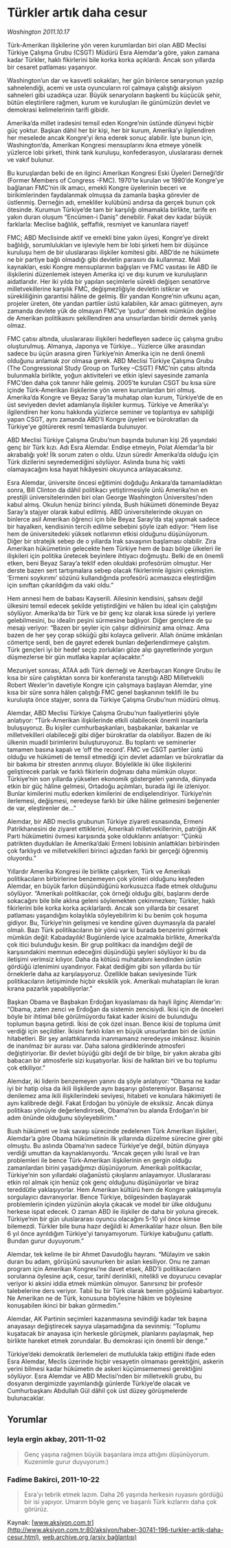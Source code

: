 # Türkler artık daha cesur

*Washington 2011.10.17*

<font class="agenda2NewsSpot">
 Türk-Amerikan ilişkilerine yön veren kurumlardan biri olan ABD Meclisi Türkiye Çalışma Grubu (CSGT) Müdürü Esra Alemdar’a göre, yakın zamana kadar Türkler, haklı fikirlerini bile korka korka açıklardı. Ancak son yıllarda bir cesaret patlaması yaşanıyor.
</font>
<font class="newsDetail">
 <p>
 </p>
 <p>
 </p>
 <p>
 </p>
 <p class="MsoNormal">
  Washington’un dar ve kasvetli sokakları, her gün binlerce senaryonun yazılıp sahnelendiği, acemi ve usta oyuncuların rol çalmaya çalıştığı aksiyon sahneleri gibi uzadıkça uzar. Büyük senaryoların başkenti bu küçücük şehir, bütün eleştirilere rağmen, kurum ve kuruluşları ile günümüzün devlet ve demokrasi kelimelerinin tarifi gibidir.
 </p>
 <p>
 </p>
 <p class="MsoNormal">
  Amerika’da millet iradesini temsil eden Kongre’nin üstünde dünyevi hiçbir güç yoktur. Başkan dâhil her bir kişi, her bir kurum, Amerika’yı ilgilendiren her meselede ancak Kongre’yi ikna ederek sonuç alabilir. İşte bunun için, Washington’da, Amerikan Kongresi mensuplarını ikna etmeye yönelik yüzlerce lobi şirketi, think tank kuruluşu, konfederasyon, uluslararası dernek ve vakıf bulunur.
 </p>
 <p>
 </p>
 <p class="MsoNormal">
  Bu kuruşlardan belki de en ilginci Amerikan Kongresi Eski Üyeleri Derneği’dir (Former Members of Congress -FMC). 1970’te kurulan ve 1980’de Kongre’ye bağlanan FMC’nin ilk amacı, emekli Kongre üyelerinin beceri ve birikimlerinden faydalanmak olmuşsa da zamanla başka görevler de üstlenmiş. Derneğin adı, emekliler kulübünü andırsa da gerçek bunun çok ötesinde. Kurumun Türkiye’de tam bir karşılığı olmamakla birlikte, tarife en yakın duran oluşum “Encümen-i Daniş” denebilir. Fakat dev kadar büyük farklarla: Meclise bağlılık, şeffaflık, resmiyet ve kanunlara riayet!
 </p>
 <p>
 </p>
 <p class="MsoNormal">
  FMC; ABD Meclisinde aktif ve emekli bine yakın üyesi, Kongre’ye direkt bağlılığı, sorumlulukları ve işleviyle hem bir lobi şirketi hem bir düşünce kuruluşu hem de bir uluslararası ilişkiler komitesi gibi. ABD’de ne hükümete ne bir partiye bağlı olmadığı gibi devletin parasını da kullanmaz. Mali kaynakları, eski Kongre mensuplarının bağışları ve FMC vasıtası ile ABD ile ilişkilerini düzenlemek isteyen Amerika içi ve dışı kurum ve kuruluşların aidatlarıdır. Her iki yılda bir yapılan seçimlerle sürekli değişen senatörve milletvekillerine karşılık FMC, değişmezliğiyle devletin istikrar ve sürekliliğinin garantisi hâline de gelmiş. Bir yandan Kongre’nin ufkunu açan, projeler üreten, öte yandan partiler üstü kalabilen, kâr amacı gütmeyen, aynı zamanda devlete yük de olmayan FMC’ye ‘şudur’ demek mümkün değilse de Amerikan politikasını şekillendiren ana unsurlardan biridir demek yanlış olmaz.
 </p>
 <p>
 </p>
 <p class="MsoNormal">
  FMC çatısı altında, uluslararası ilişkileri hedefleyen sadece üç çalışma grubu oluşturulmuş. Almanya, Japonya ve Türkiye... Yüzlerce ülke arasından sadece bu üçün arasına giren Türkiye’nin Amerika için ne denli önemli olduğunu anlamak zor olmasa gerek. ABD Meclisi Türkiye Çalışma Grubu (The Congressional Study Group on Turkey –CSGT) FMC’nin çatısı altında bulunmakla birlikte, yoğun aktiviteleri ve etkin işlevi sayesinde zamanla FMC’den daha çok tanınır hâle gelmiş. 2005’te kurulan CSGT bu kısa süre içinde Türk-Amerikan ilişkilerine yön veren kurumlardan biri olmuş. Amerika’da Kongre ve Beyaz Saray’la muhatap olan kurum, Türkiye’de de en üst seviyeden devlet adamlarıyla ilişkiler kurmuş. Türkiye ve Amerika’yı ilgilendiren her konu hakkında yüzlerce seminer ve toplantıya ev sahipliği yapan CSGT, aynı zamanda ABD’li Kongre üyeleri ve bürokratları da Türkiye’ye götürerek resmî temaslarda bulunuyor.
 </p>
 <p>
 </p>
 <p class="MsoNormal">
  ABD Meclisi Türkiye Çalışma Grubu’nun başında bulunan kişi 26 yaşındaki genç bir Türk kızı. Adı Esra Alemdar. Endişe etmeyin, Polat Alemdar’la bir akrabalığı yok! İlk sorum zaten o oldu. Uzun süredir Amerika’da olduğu için Türk dizilerini seyredemediğini söylüyor. Aslında buna hiç vakti olamayacağını kısa hayat hikâyesini okuyunca anlayacaksınız.
 </p>
 <p>
 </p>
 <p class="MsoNormal">
  Esra Alemdar, üniversite öncesi eğitimini doğduğu Ankara’da tamamladıktan sonra, Bill Clinton da dâhil politikacı yetiştirmesiyle ünlü Amerika’nın en prestijli üniversitelerinden biri olan George Washington Üniversitesi’nden kabul almış. Okulun henüz birinci yılında, Bush hükümeti döneminde Beyaz Saray’a stajyer olarak kabul edilmiş. ABD üniversitelerinde okuyan on binlerce asil Amerikan öğrenci için bile Beyaz Saray’da staj yapmak sadece bir hayalken, kendisinin tercih edilme sebebini şöyle izah ediyor: “Hem lise hem de üniversitedeki yüksek notlarımın etkisi olduğunu düşünüyorum. Diğer bir stratejik sebep de o yıllarda Irak savaşının başlaması olabilir. Zira Amerikan hükümetinin gelecekte hem Türkiye hem de bazı bölge ülkeleri ile ilişkileri için politika üretecek beyinlere ihtiyacı doğmuştu. Belki de en önemli etken, beni Beyaz Saray’a teklif eden okuldaki profesörüm olmuştur. Her derste bazen sert tartışmalara sebep olacak fikirlerimle ilgisini çekmiştim. ‘Ermeni soykırımı’ sözünü kullandığında profesörü acımasızca eleştirdiğim için sınıftan çıkarıldığım da vaki oldu.”
 </p>
 <p>
 </p>
 <p class="MsoNormal">
  Hem annesi hem de babası Kayserili. Ailesinin kendisini, şahsını değil ülkesini temsil edecek şekilde yetiştirdiğini ve hâlen bu ideal için çalıştığını söylüyor. Amerika’da bir Türk ve bir genç kız olarak kısa sürede iyi yerlere gelebilmesini, bu idealin peşini sürmesine bağlıyor. Diğer gençlere de şu mesajı veriyor: “Bazen bir şeyler için çalışır didinirsiniz ama olmaz. Ama bazen de her şey çorap söküğü gibi kolayca geliverir. Allah önüme imkânları cömertçe serdi, ben de gayret ederek bunları değerlendirmeye çalıştım. Türk gençleri iyi bir hedef seçip zorlukları göze alıp gayretlerinde yorgun düşmezlerse bir gün mutlaka kapılar açılacaktır.”
 </p>
 <p>
 </p>
 <p class="MsoNormal">
  Mezuniyet sonrası, ATAA adlı Türk derneği ve Azerbaycan Kongre Grubu ile kısa bir süre çalıştıktan sonra bir konferansta tanıştığı ABD Milletvekili Robert Wexler’in davetiyle Kongre için çalışmaya başlayan Alemdar, yine kısa bir süre sonra hâlen çalıştığı FMC genel başkanının teklifi ile bu kuruluşta önce stajyer, sonra da Türkiye Çalışma Grubu’nun müdürü olmuş.
 </p>
 <p>
 </p>
 <p class="MsoNormal">
  Alemdar, ABD Meclisi Türkiye Çalışma Grubu’nun faaliyetlerini şöyle anlatıyor: “Türk-Amerikan ilişkilerinde etkili olabilecek önemli insanlarla buluşuyoruz. Bu kişiler cumhurbaşkanları, başbakanlar, bakanlar ve milletvekilleri olabileceği gibi diğer bürokratlar da olabiliyor. Bazen de iki ülkenin muadil birimlerini buluşturuyoruz. Bu toplantı ve seminerler tamamen basına kapalı ve ‘off the record’. FMC ve CSGT partiler üstü olduğu ve hükümeti de temsil etmediği için devlet adamları ve bürokratlar da bir bakıma bir stresten arınmış oluyor. Böylelikle iki ülke ilişkilerini geliştirecek parlak ve farklı fikirlerin doğması daha mümkün oluyor. Türkiye’nin son yıllarda yükselen ekonomik göstergeleri yanında, dünyada etkin bir güç hâline gelmesi, Ortadoğu açılımları, burada ilgi ile izleniyor. Bunlar kimilerini mutlu ederken kimilerini de endişelendiriyor. Türkiye’nin ilerlemesi, değişmesi, neredeyse farklı bir ülke hâline gelmesini beğenenler de var, eleştirenler de...”
 </p>
 <p>
 </p>
 <p class="MsoNormal">
  Alemdar, bir ABD meclis grubunun Türkiye ziyareti esnasında, Ermeni Patrikhanesini de ziyaret ettiklerini, Amerikalı milletvekillerinin, patriğin AK Parti hükümetini övmesi karşısında şoke olduklarını anlatıyor: “Çünkü patrikten duydukları ile Amerika’daki Ermeni lobisinin anlattıkları birbirinden çok farklıydı ve milletvekilleri birinci ağızdan farklı bir gerçeği öğrenmiş oluyordu.”
 </p>
 <p>
 </p>
 <p class="MsoNormal">
  Yıllardır Amerika Kongresi ile birlikte çalışırken, Türk ve Amerikalı politikacıların birbirlerine benzemeyen çok yönleri olduğunu keşfeden Alemdar, en büyük farkın düşündüğünü korkusuzca ifade etmek olduğunu söylüyor. “Amerikalı politikacılar, çok örneği olduğu gibi, başlarını derde sokacağını bile bile aklına geleni söylemekten çekinmezken; Türkler, haklı fikirlerini bile korka korka açıklarlardı. Ancak son yıllarda bir cesaret patlaması yaşandığını kolaylıkla söyleyebilirim ki bu benim çok hoşuma gidiyor. Bu, Türkiye’nin gelişmesi ve kendine güven duymasıyla da paralel olmalı. Bazı Türk politikacıların bir yönü var ki burada benzerini görmek mümkün değil: Kabadayılık! Bugünlerde iyice azalmakla birlikte, Amerika’da çok itici bulunduğu kesin. Bir grup politikacı da inandığını değil de karşısındakini memnun edeceğini düşündüğü şeyleri söylüyor ki bu da iletişimi verimsiz kılıyor. Daha da kötüsü muhatabını kendinden üstün gördüğü izlenimini uyandırıyor. Fakat dediğim gibi son yıllarda bu tür örneklerle daha az karşılaşıyoruz. Özellikle bakan seviyesinde Türk politikacıların iletişiminde hiçbir eksiklik yok. Amerikalı muhatapları ile kıran kırana pazarlık yapabiliyorlar.”
 </p>
 <p>
 </p>
 <p class="MsoNormal">
  Başkan Obama ve Başbakan Erdoğan kıyaslaması da hayli ilginç Alemdar’ın: “Obama, zaten zenci ve Erdoğan da sistemin zencisiydi. İkisi için de önceleri böyle bir ihtimal bile görülmüyordu fakat kader ikisini de bulunduğu toplumun başına getirdi. İkisi de çok özel insan. Bence ikisi de topluma ümit verdiği için seçildiler. İkisini farklı kılan en büyük unsurlardan biri de üstün hitabetleri. Bir şey anlattıklarında inanmamanız neredeyse imkânsız. İkisinin de inanılmaz bir aurası var. Daha salona girdiklerinde atmosferi değiştiriyorlar. Bir devlet büyüğü gibi değil de bir bilge, bir yakın akraba gibi babacan bir atmosferle sizi kuşatıyorlar. İkisi de halktan biri ve bu toplumu çok etkiliyor.”
 </p>
 <p>
 </p>
 <p class="MsoNormal">
  Alemdar, iki liderin benzemeyen yanını da şöyle anlatıyor: “Obama ne kadar iyi bir hatip olsa da ikili ilişkilerde aynı başarıyı gösteremiyor. Başarısız denilemez ama ikili ilişkilerindeki seviyesi, hitabeti ve konulara hâkimiyeti ile aynı kalibrede değil. Fakat Erdoğan bu yönüyle de eksiksiz. Ancak dünya politikası yönüyle değerlendirirsek, Obama’nın bu alanda Erdoğan’ın bir adım önünde olduğunu söyleyebilirim.”
 </p>
 <p>
 </p>
 <p class="MsoNormal">
  Bush hükümeti ve Irak savaşı sürecinde zedelenen Türk Amerikan ilişkileri, Alemdar’a göre Obama hükümetinin ilk yıllarında düzelme sürecine girer gibi olmuştu. Bu aslında Obama’nın sadece Türkiye’ye değil, bütün dünyaya verdiği umuttan da kaynaklanıyordu. “Ancak geçen yılki İsrail ve İran problemleri ile bence Türk-Amerikan ilişkilerinin en gergin olduğu zamanlardan birini yaşadığımızı düşünüyorum. Amerikalı politikacılar, Türkiye’nin son yıllardaki olağanüstü çıkışlarını anlayamıyor. Uluslararası etkin rol almak için henüz çok genç olduğunu düşünüyorlar ve biraz tereddütle yaklaşıyorlar. Hem Amerikan kültürü hem de Kongre yaklaşımıyla sorgulayıcı davranıyorlar. Bence Türkiye, bölgesinden başlayarak problemlerin içinden yüzünün akıyla çıkacak ve model bir ülke olduğunu herkese ispat edecek. O zaman ABD ile ilişkiler de daha bir yoluna girecek. Türkiye’nin bir gün uluslararası oyuncu olacağını 5-10 yıl önce kimse bilemezdi. Türkler bile buna hazır değildi ki Amerikalılar hazır olsun. Ben bile 6 yıl önce ayrıldığım Türkiye’yi tanıyamıyorum. Türkiye kabuğunu çatlattı. Bundan gurur duyuyorum.”
 </p>
 <p>
 </p>
 <p class="MsoNormal">
  Alemdar, tek kelime ile bir Ahmet Davudoğlu hayranı. “Mülayim ve sakin duran bu adam, görüşünü savunurken bir aslan kesiliyor. Onu ne zaman program için Amerikan Kongresi’ne davet etsek, ABD’li politikacıların sorularına öylesine açık, cesur, tarihî derinlikli, nitelikli ve doyurucu cevaplar veriyor ki aksini iddia etmek mümkün olmuyor. Sanırsınız bir profesör talebelerine ders veriyor. Tabii bu bir Türk olarak benim göğsümü kabartıyor. Ne Amerikan ne de Türk, konusuna böylesine hâkim ve böylesine konuşabilen ikinci bir bakan görmedim.”
 </p>
 <p>
 </p>
 <p class="MsoNormal">
  Alemdar, AK Partinin seçimleri kazanmasına sevindiği kadar tek başına anayasayı değiştirecek sayıya ulaşamadığına da sevinmiş: “Toplumu kuşatacak bir anayasa için herkesle görüşmek, planlarını paylaşmak, hep birlikte hareket etmek zorundalar. Bu demokrasi için önemli bir denge.”
 </p>
 <p>
 </p>
 <p class="MsoNormal">
  Türkiye’deki demokratik ilerlemeleri de mutlulukla takip ettiğini ifade eden Esra Alemdar, Meclis üzerinde hiçbir vesayetin olmaması gerektiğini, askerin yerini bilmesi kadar hükümetin de askeri küçümsememesi gerektiğini söylüyor. Esra Alemdar ve ABD Meclisi’nden bir milletvekili grubu, bu dosyanın dergimizde yayımlandığı günlerde Türkiye’de olacak ve Cumhurbaşkanı Abdullah Gül dâhil çok üst düzey görüşmelerde bulunacaklar.
 </p>
 <p>
 </p>
</font>

## Yorumlar

### leyla ergin akbay, 2011-11-02
> Genç yaşına rağmen büyük başarılara imza attığını düşünüyorum. Kuzenimle gurur duyuyorum:)

### Fadime Bakirci, 2011-10-22
> Esra’yı tebrik etmek lazım. Daha 26 yaşında herkesin ruyasını gördüğü bir isi yapıyor. Umarım böyle genç ve başarılı Türk kızlarını daha çok görürüz.

Kaynak: [www.aksiyon.com.tr](http://www.aksiyon.com.tr:80/aksiyon/haber-30741-196-turkler-artik-daha-cesur.html), [web.archive.org (arşiv bağlantısı)](http://web.archive.org/web/20120102210959/http://www.aksiyon.com.tr:80/aksiyon/haber-30741-196-turkler-artik-daha-cesur.html)
